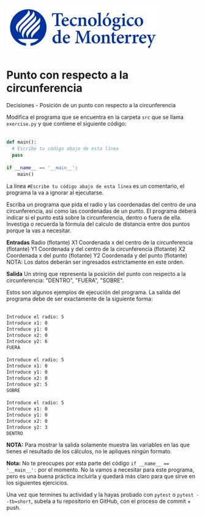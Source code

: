 ![Tec de Monterrey](../../images/logotecmty.png)
# Punto con respecto a la circunferencia
Decisiones - Posición de un punto con respecto a la circunferencia

Modifica el programa que se encuentra en la carpeta `src` que se llama
`exercise.py` y que contiene el siguiente código:

```python

def main():
  # Escribe tu código abajo de esta línea
  pass

if __name__ == '__main__':
    main()
```

La línea `#Escribe tu código abajo de esta línea` es un comentario,
el programa la va a ignorar al ejecutarse.

Escriba un programa que pida el radio y las coordenadas del centro de una circunferencia, así como las coordenadas de un punto. El programa deberá indicar si el punto está sobre la circunferencia, dentro o fuera de ella. Investiga o recuerda la fórmula del calculo de distancia entre dos puntos porque la vas a necesitar.

**Entradas**
Radio (flotante)
X1 Coordenada x del centro de la circunferencia (flotante)
Y1 Coordenada y del centro de la circunferencia (flotante)
X2 Coordenada x del punto (flotante)
Y2 Coordenada y del punto (flotante)
NOTA: Los datos deberán ser ingresados estrictamente en este orden.

**Salida**
Un string que representa la posición del punto con respecto a la circunferencia: "DENTRO", "FUERA", "SOBRE".

Estos son algunos ejemplos de ejecución del programa. La salida del programa debe de ser exactamente de la siguiente forma:

```plaintext

Introduce el radio: 5
Introduce x1: 0
Introduce y1: 0
Introduce x2: 0
Introduce y2: 6
FUERA

Introduce el radio: 5
Introduce x1: 0
Introduce y1: 0
Introduce x2: 0
Introduce y2: 5
SOBRE

Introduce el radio: 5
Introduce x1: 0
Introduce y1: 0
Introduce x2: 0
Introduce y2: 3
DENTRO

```
**NOTA:** Para mostrar la salida solamente muestra las variables en las que tienes el resultado de los cálculos, no le apliques ningún formato. 

**Nota:** No te preocupes por esta parte del código
`if __name__ == '__main__':` por el momento. No la vamos a necesitar para
este programa, pero es una buena práctica incluirla y quedará más
claro para que sirve en los siguientes ejercicios.

Una vez que termines tu actividad y la hayas probado con `pytest` o `pytest --tb=short`,
subela a tu repositorio en GitHub, con el proceso de commit + push.
